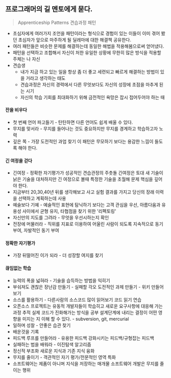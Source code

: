 ## 프로그래머의 길 멘토에게 묻다.
> Apprenticeship Patterns 견습과정 패턴
* 초심자에게 여러가지 조언을 패턴이라는 형식으로 경험이 있는 이들이 이미 겪어 봤던 초심자가 앞으로 마주하게 될 딜레마에 대한 해결책 공유한다.
* 여러 패턴들은 비슷한 문제를 해결하는데 동일한 해법을 적용해봄으로써 얻어냈다.
* 패턴을 선택하고 조합해서 자신이 처한 유일한 상황에 무한히 많은 방식을 적용할 주체는 나 자신
* 견습생
    * 내가 지금 하고 있는 일을 항상 좀 더 좋고 세련되고 빠르게 해결하는 방법이 있을 거라고 생각하는 태도
    * 견습과정은 자신의 경력에서 다른 무엇보다도 자신의 성장에 초점을 마추게 된는 시기
    * 자신의 학습 기회를 최대화하기 위해 금전적인 욕망은 잡시 접어두어야 하는 때
#### 잔을 비우다
* 첫 번째 언어 파고들기 - 탄탄하면 다른 언어도 쉽게 배울 수 있다.
* 무지를 맞서라 - 무지를 들어나는 것도 중요하지만 무지를 경계하고 학습하고자 노력
* 깊은 쪽 - 가장 도전적인 과업 찾기 이 패턴은 무모하기 보다는 용감한 느낌이 들도록 해야 한다. 
#### 긴 여정을 걷다
* 긴여정 - 정확한 자기평가가 성공적인 견습관정의 주춧돌 긴여정은 토대 새 기술이 낡은 기술을 대처하지만 긴 여정으로 볼때 특정한 기술을 초월해 문제 핵심을 깊어야 한다. 
* 지금부터 20,30,40년 뒤를 생각해보고 사고 실험 결과를 가지고 당신의 장래 이력을 선택하고 계획하는데 사용
* 예술보다 기예 - 예술적인 표현에 탐닉하기 보다는 고객 관심을 우선, 아름다움과 유용성 사이에서 균형 유지, 타협점을 찾기 위한 '리펙토링'
* 자신만의 지도를 그려라 - 무엇을 우선시하는지 확인
* 전장에 머물러라 - 직위를 지표로 이용하여 어울린 사람이 되도록 지속적으로 동기 부여, 자발적인 동기 부여
#### 정확한 자기평가
* 가장 뒤떨어진 이가 되라 - 더 성장할 여지를 찾기
#### 끊임없는 학습
* 능력의 폭을 넓혀라 - 기술을 습득하는 방법을 익히기
* 부숴져도 괜찮은 장난감 만들기 - 실패할 각오 도전적인 과제 만들기 - 위키 만들어보기
* 소스를 활용하기 - 다른사람의 소스코드 많이 읽어보기 코드 읽기 연습
* 오픈소스 프로젝트는 유동적 개발자들이 학습히고 새로운 요구사항에 대응해 가는 과정 추적 실제 코드가 진화해가는 방식을 공부 설계단계에 내리는 결정이 어떤 영향을 미지는 지 이해 할 수 있다. - subversion, git, mercurial
* 일하며 성찰 - 안좋은 습관 찾기
* 배운것을 기록
* 피드백 루프를 만들어라 - 유용한 피드백 강화시키는 피드백/규형잡는 피드백
* 실패하는 법을 배워라 - 이진탐색 알고리즘
* 정신적 부조화 새로운 지식과 기존 지식 융화
* 무지를 줄이기 - 객관적인 자기 평가/전문적인 영역 특화
* 소프트웨어는 제품이 아니며 지식을 저장하는 매개물 소프트웨어 개발은 무지를 줄이는 행위
